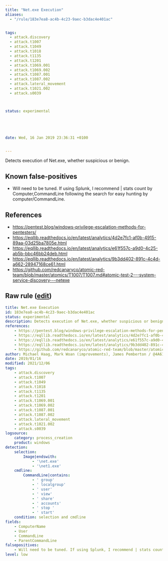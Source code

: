 ```yaml
---
title: "Net.exe Execution"
aliases:
  - "/rule/183e7ea8-ac4b-4c23-9aec-b3dac4e401ac"


tags:
  - attack.discovery
  - attack.t1007
  - attack.t1049
  - attack.t1018
  - attack.t1135
  - attack.t1201
  - attack.t1069.001
  - attack.t1069.002
  - attack.t1087.001
  - attack.t1087.002
  - attack.lateral_movement
  - attack.t1021.002
  - attack.s0039



status: experimental





date: Wed, 16 Jan 2019 23:36:31 +0100


---
```


Detects execution of Net.exe, whether suspicious or benign.

<!--more-->


## Known false-positives

* Will need to be tuned. If using Splunk, I recommend | stats count by Computer,CommandLine following the search for easy hunting by computer/CommandLine.



## References

* https://pentest.blog/windows-privilege-escalation-methods-for-pentesters/
* https://eqllib.readthedocs.io/en/latest/analytics/4d2e7fc1-af0b-4915-89aa-03d25ba7805e.html
* https://eqllib.readthedocs.io/en/latest/analytics/e61f557c-a9d0-4c25-ab5b-bbc46bb24deb.html
* https://eqllib.readthedocs.io/en/latest/analytics/9b3dd402-891c-4c4d-a662-28947168ce61.html
* https://github.com/redcanaryco/atomic-red-team/blob/master/atomics/T1007/T1007.md#atomic-test-2---system-service-discovery---netexe


## Raw rule ([edit](https://github.com/SigmaHQ/sigma/edit/master/rules/windows/process_creation/proc_creation_win_susp_net_execution.yml))
```yaml
title: Net.exe Execution
id: 183e7ea8-ac4b-4c23-9aec-b3dac4e401ac
status: experimental
description: Detects execution of Net.exe, whether suspicious or benign.
references:
    - https://pentest.blog/windows-privilege-escalation-methods-for-pentesters/
    - https://eqllib.readthedocs.io/en/latest/analytics/4d2e7fc1-af0b-4915-89aa-03d25ba7805e.html
    - https://eqllib.readthedocs.io/en/latest/analytics/e61f557c-a9d0-4c25-ab5b-bbc46bb24deb.html
    - https://eqllib.readthedocs.io/en/latest/analytics/9b3dd402-891c-4c4d-a662-28947168ce61.html
    - https://github.com/redcanaryco/atomic-red-team/blob/master/atomics/T1007/T1007.md#atomic-test-2---system-service-discovery---netexe
author: Michael Haag, Mark Woan (improvements), James Pemberton / @4A616D6573 / oscd.community (improvements)
date: 2019/01/16
modified: 2021/12/06
tags:
    - attack.discovery
    - attack.t1007
    - attack.t1049
    - attack.t1018
    - attack.t1135
    - attack.t1201
    - attack.t1069.001
    - attack.t1069.002
    - attack.t1087.001
    - attack.t1087.002
    - attack.lateral_movement
    - attack.t1021.002
    - attack.s0039
logsource:
    category: process_creation
    product: windows
detection:
    selection:
        Image|endswith:
            - '\net.exe'
            - '\net1.exe'
    cmdline:
        CommandLine|contains:
            - ' group'
            - ' localgroup'
            - ' user'
            - ' view'
            - ' share'
            - ' accounts'
            - ' stop '
            - ' start'
    condition: selection and cmdline
fields:
    - ComputerName
    - User
    - CommandLine
    - ParentCommandLine
falsepositives:
    - Will need to be tuned. If using Splunk, I recommend | stats count by Computer,CommandLine following the search for easy hunting by computer/CommandLine.
level: low

```
